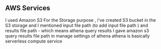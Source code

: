 ## AWS Services
 I used Amazon S3 For the Storage purpose , i've created S3 bucket in the S3 storage and I mentioned input file path (to add input file path ) and 
 results file path - which means athena query results 
 I gave amazon s3 query results file path in manage settings of  athena 
 athena is basically serverless compute service